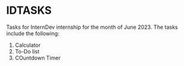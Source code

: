 # IDTASKS
Tasks for InternDev internship for the month of June 2023.
The tasks include the following:
1) Calculator
2) To-Do list 
3) COuntdown Timer
